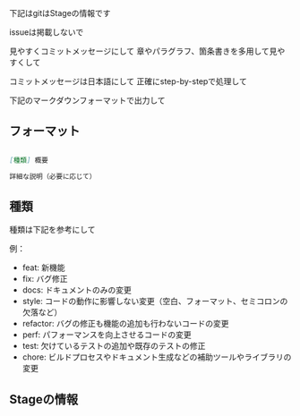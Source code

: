 

下記はgitはStageの情報です

issueは掲載しないで

見やすくコミットメッセージにして
章やパラグラフ、箇条書きを多用して見やすくして

コミットメッセージは日本語にして
正確にstep-by-stepで処理して

下記のマークダウンフォーマットで出力して

## フォーマット

```markdown

[種類] 概要

詳細な説明（必要に応じて）

```

## 種類

種類は下記を参考にして

例：
  - feat: 新機能
  - fix: バグ修正
  - docs: ドキュメントのみの変更
  - style: コードの動作に影響しない変更（空白、フォーマット、セミコロンの欠落など） 
  - refactor: バグの修正も機能の追加も行わないコードの変更
  - perf: パフォーマンスを向上させるコードの変更
  - test: 欠けているテストの追加や既存のテストの修正
  - chore: ビルドプロセスやドキュメント生成などの補助ツールやライブラリの変更


## Stageの情報

```markdown


```